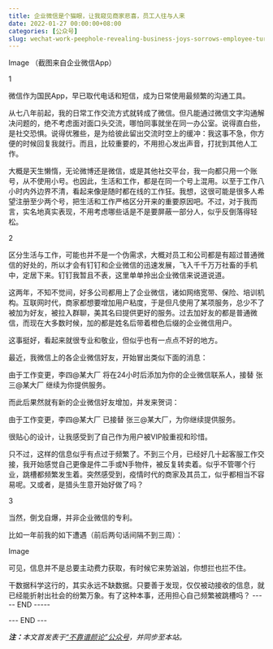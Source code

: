```yaml
---
title: 企业微信是个猫眼，让我窥见商家悲喜，员工人往与人来
date: 2022-01-27 00:00:00+08:00
categories: [公众号]
slug: wechat-work-peephole-revealing-business-joys-sorrows-employee-turnover
---
```


Image
（截图来自企业微信App）

1

微信作为国民App，早已取代电话和短信，成为日常使用最频繁的沟通工具。

从七八年前起，我的日常工作交流方式就转成了微信。但凡能通过微信文字沟通解决问题的，绝不考虑面对面口头交流，哪怕同事就坐在同一办公室。说得直白些，是社交恐惧。说得优雅些，是为给彼此留出交流时空上的缓冲：我这事不急，你方便的时候回复我就行。而且，比较重要的，不用担心发出声音，打扰到其他人工作。

大概是天生懒惰，无论微博还是微信，或是其他社交平台，我一向都只用一个账号，从不使用小号。也因此，生活和工作，都是在同一个号上混用。以至于工作八小时内外边界不清，看起来像是随时都在线的工作狂。我想，这很可能是很多人希望注册至少两个号，把生活和工作严格区分开来的重要原因吧。不过，对于我而言，实名地真实表现，不用考虑哪些话是不是要屏蔽一部分人，似乎反倒落得轻松。

2

区分生活与工作，可能也并不是一个伪需求，大概对员工和公司都是有超过普通微信的好处的，所以才会有钉钉和企业微信的迅速发展，飞入千千万万社畜的手机中，定居下来。钉钉我暂且不表，这里单单拎出企业微信来说道说道。

这两年，不知不觉间，好多公司都用上了企业微信，诸如网络宽带、保险、培训机构。互联网时代，商家都想要增加用户粘度，于是但凡使用了某项服务，总少不了被加为好友，被拉入群聊，美其名曰提供更好的服务。过去加好友的都是普通微信，而现在大多数时候，加的都是姓名后带着橙色后缀的企业微信用户。

这事挺好，看起来就很专业和敬业，但似乎也有一点点不好的地方。

最近，我微信上的各企业微信好友，开始冒出类似下面的消息：

由于工作变更，李四@某大厂 将在24小时后添加为你的企业微信联系人，接替 张三@某大厂 继续为你提供服务。

而此后果然就有新的企业微信好友增加，并发来贺词：

由于工作变更，李四@某大厂 已接替 张三@某大厂，为你继续提供服务。

很贴心的设计，让我感受到了自己作为用户被VIP般重视和珍惜。

只不过，这样的信息似乎有点过于频繁了。不到三个月，已经好几十起客服工作交接，我开始感觉自己更像是件二手或N手物件，被反复转卖着。似乎不管哪个行业，跳槽都频繁发生着。突然感受到，疫情时代的商家及其员工，似乎都相当不容易呢。又或者，是猎头生意开始好做了吗？

3

当然，倒戈自爆，并非企业微信的专利。

比如一年前我的如下遭遇（前后两句话间隔不到三周）：

Image

可见，信息并不是总要主动费力获取，有时候它来势汹汹，你想拦也拦不住。

干数据科学这行的，其实永远不缺数据。只要善于发现，仅仅被动接收的信息，就已经能折射出社会的纷繁万象。有了这种本事，还用担心自己频繁被跳槽吗？
----- END -----

<div class="p-5 text-center">--- END ---</div>

<i><b>注：</b>本文首发表于[“不靠谱颜论”公众号](https://mp.weixin.qq.com/s/FVbA1VRnDpJ5GR3gy49fgw)，并同步至本站。</i>
